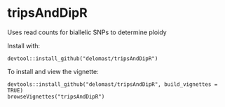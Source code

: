 # tripsAndDipR
Uses read counts for biallelic SNPs to determine ploidy

Install with:  
```
devtool::install_github("delomast/tripsAndDipR")
```

To install and view the vignette:
```
devtools::install_github("delomast/tripsAndDipR", build_vignettes = TRUE)
browseVignettes("tripsAndDipR")
```
